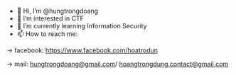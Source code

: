 - 👋 Hi, I’m @hungtrongdoang
- 👀 I’m interested in CTF
- 🌱 I’m currently learning Information Security
- 📫 How to reach me:

-> facebook: https://www.facebook.com/hoatrodun

-> mail: hungtrongdoang@gmail.com/ hoangtrongdung.contact@gmail.com

<!---
hungtrongdoang/hungtrongdoang is a ✨ special ✨ repository because its `README.md` (this file) appears on your GitHub profile.
You can click the Preview link to take a look at your changes.
--->
